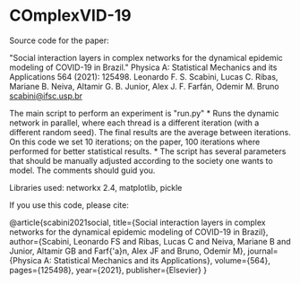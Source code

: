 # COmplexVID-19

Source code for the paper:

"Social interaction layers in complex networks for the dynamical epidemic modeling of COVID-19 in Brazil."
Physica A: Statistical Mechanics and its Applications 564 (2021): 125498.
Leonardo F. S. Scabini, Lucas C. Ribas, Mariane B. Neiva, Altamir G. B. Junior, Alex J. F. Farfán, Odemir M. Bruno
scabini@ifsc.usp.br

The main script to perform an experiment is "run.py"
    * Runs the dynamic network in parallel, where each thread is a different iteration (with a different random seed). The final results are the average between iterations. On this code we set 10 iterations; on the paper, 100 iterations where performed for better statistical results.
    * The script has several parameters that should be manually adjusted according to the society one wants to model. The comments should guid you.


Libraries used:
networkx 2.4, matplotlib, pickle


If you use this code, please cite:

@article{scabini2021social,
  title={Social interaction layers in complex networks for the dynamical epidemic modeling of COVID-19 in Brazil},
  author={Scabini, Leonardo FS and Ribas, Lucas C and Neiva, Mariane B and Junior, Altamir GB and Farf{\'a}n, Alex JF and Bruno, Odemir M},
  journal={Physica A: Statistical Mechanics and its Applications},
  volume={564},
  pages={125498},
  year={2021},
  publisher={Elsevier}
}
